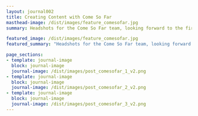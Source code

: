 ```yaml
---
layout: journal002
title: Creating Content with Come So Far
masthead-image: /dist/images/feature_comesofar.jpg
summary: Headshots for the Come So Far team, looking forward to the first event series coming later this year, 2018

featured_image: /dist/images/feature_comesofar.jpg
featured_summary: "Headshots for the Come So Far team, looking forward to the first event series coming later this year, 2018"

page_sections:
- template: journal-image
  block: journal-image
  journal-image: /dist/images/post_comesofar_1_v2.png
- template: journal-image
  block: journal-image
  journal-image: /dist/images/post_comesofar_2_v2.png
- template: journal-image
  block: journal-image
  journal-image: /dist/images/post_comesofar_3_v2.png
---
```


